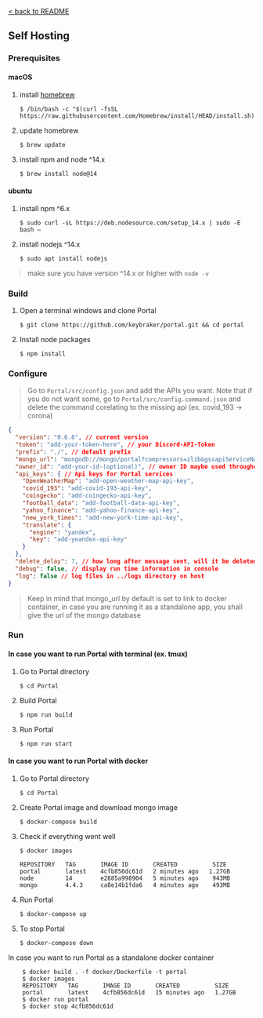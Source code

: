 [< back to README](https://github.com/keybraker/portal-discord-bot#regex-interpreter)

## Self Hosting

### Prerequisites

#### macOS

1.  install [homebrew](https://brew.sh)

        $ /bin/bash -c "$(curl -fsSL https://raw.githubusercontent.com/Homebrew/install/HEAD/install.sh)"

2.  update homebrew

        $ brew update

3.  install npm and node ^14.x

        $ brew install node@14

#### ubuntu

1.  install npm ^6.x

        $ sudo curl -sL https://deb.nodesource.com/setup_14.x | sudo -E bash –

2.  install nodejs ^14.x

        $ sudo apt install nodejs

> make sure you have version ^14.x or higher with `node -v`

### Build

1.  Open a terminal windows and clone Portal

        $ git clone https://github.com/keybraker/portal.git && cd portal

2.  Install node packages

        $ npm install

### Configure

> Go to `Portal/src/config.json` and add the APIs you want. Note that if you do not want some, go to `Portal/src/config.command.json` and delete the command corelating to the missing api (ex. covid_193 -> corona)

   ```json
   {
     "version": "0.6.6", // current version
     "token": "add-your-token-here", // your Discord-API-Token
     "prefix": "./", // default prefix
     "mongo_url": "mongodb://mongo/portal?compressors=zlib&gssapiServiceName=portal", // mongoDB url
     "owner_id": "add-your-id-(optional)", // owner ID maybe used throughout Portal
     "api_keys": { // Api keys for Portal services
       "OpenWeatherMap": "add-open-weather-map-api-key",
       "covid_193": "add-covid-193-api-key",
       "coingecko": "add-coingecko-api-key",
       "football_data": "add-football-data-api-key",
       "yahoo_finance": "add-yahoo-finance-api-key",
       "new_york_times": "add-new-york-time-api-key",
       "translate": {
         "engine": "yandex",
         "key": "add-yeandex-api-key"
       }
     },
     "delete_delay": 7, // how long after message sent, will it be deleted
     "debug": false, // display run time information in console
     "log": false // log files in ../logs directory on host
   }
   ```

> Keep in mind that mongo_url by default is set to link to docker container, in case you are running it as a standalone app, you shall give the url of the mongo database

### Run

#### In case you want to run Portal with terminal (ex. tmux)

1.  Go to Portal directory

        $ cd Portal

2.  Build Portal

        $ npm run build

3.  Run Portal

        $ npm run start

#### In case you want to run Portal with docker

1.  Go to Portal directory

        $ cd Portal

2.  Create Portal image and download mongo image

        $ docker-compose build

3.  Check if everything went well

        $ docker images

        REPOSITORY   TAG       IMAGE ID       CREATED          SIZE
        portal       latest    4cfb856dc61d   2 minutes ago   1.27GB
        node         14        e2885a998904   5 minutes ago    943MB
        mongo        4.4.3     ca8e14b1fda6   4 minutes ago    493MB


4.  Run Portal

        $ docker-compose up


5.  To stop Portal

        $ docker-compose down

In case you want to run Portal as a standalone docker container

    	$ docker build . -f docker/Dockerfile -t portal
    	$ docker images
    	REPOSITORY   TAG       IMAGE ID       CREATED          SIZE
    	portal       latest    4cfb856dc61d   15 minutes ago   1.27GB
    	$ docker run portal
    	$ docker stop 4cfb856dc61d
